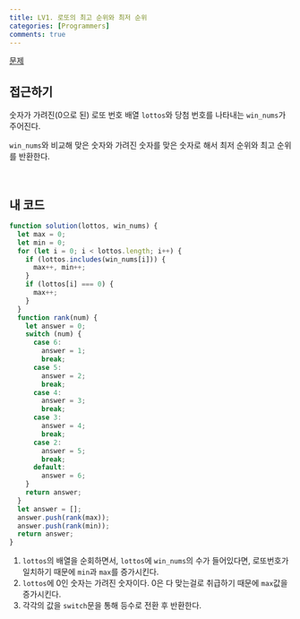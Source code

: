 ```yaml
---
title: LV1. 로또의 최고 순위와 최저 순위
categories: [Programmers]
comments: true
---
```


[문제](https://programmers.co.kr/learn/courses/30/lessons/77484)

## 접근하기

숫자가 가려진(0으로 된) 로또 번호 배열 `lottos`와 당첨 번호를 나타내는 `win_nums`가 주어진다.

`win_nums`와 비교해 맞은 숫자와 가려진 숫자를 맞은 숫자로 해서 최저 순위와 최고 순위를 반환한다.

<br>

## 내 코드

```js
function solution(lottos, win_nums) {
  let max = 0;
  let min = 0;
  for (let i = 0; i < lottos.length; i++) {
    if (lottos.includes(win_nums[i])) {
      max++, min++;
    }
    if (lottos[i] === 0) {
      max++;
    }
  }
  function rank(num) {
    let answer = 0;
    switch (num) {
      case 6:
        answer = 1;
        break;
      case 5:
        answer = 2;
        break;
      case 4:
        answer = 3;
        break;
      case 3:
        answer = 4;
        break;
      case 2:
        answer = 5;
        break;
      default:
        answer = 6;
    }
    return answer;
  }
  let answer = [];
  answer.push(rank(max));
  answer.push(rank(min));
  return answer;
}
```

1. `lottos`의 배열을 순회하면서, `lottos`에 `win_nums`의 수가 들어있다면, 로또번호가 일치하기 때문에 `min`과 `max`를 증가시킨다.
2. `lottos`에 0인 숫자는 가려진 숫자이다. 0은 다 맞는걸로 취급하기 때문에 `max`값을 증가시킨다.
3. 각각의 값을 `switch`문을 통해 등수로 전환 후 반환한다.
